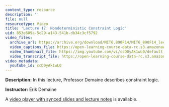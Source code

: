 ```yaml
---
content_type: resource
description: ''
file: null
resourcetype: Video
title: 'Lecture 17: Nondeterministic Constraint Logic'
uid: 853e609a-5c29-a143-541b-db34c3cf5792
video_files:
  archive_url: https://archive.org/download/MIT6.890F14/MIT6_890F14_lec17_300k.mp4
  video_captions_file: https://open-learning-course-data-rc.s3.amazonaws.com/6-890-algorithmic-lower-bounds-fun-with-hardness-proofs-fall-2014/f39b10926a1f5e45a52d843395d7443b_ccD0yAk1wL0.vtt
  video_thumbnail_file: https://img.youtube.com/vi/ccD0yAk1wL0/default.jpg
  video_transcript_file: https://open-learning-course-data-rc.s3.amazonaws.com/6-890-algorithmic-lower-bounds-fun-with-hardness-proofs-fall-2014/772af84e250b10f148172fb96a12ecb0_ccD0yAk1wL0.pdf
video_metadata:
  youtube_id: ccD0yAk1wL0
---
```


**Description:** In this lecture, Professor Demaine describes constraint logic.

**Instructor:** Erik Demaine

A [video player with synced slides and lecture notes](http://courses.csail.mit.edu/6.890/fall14/lectures/L17.html) is available.